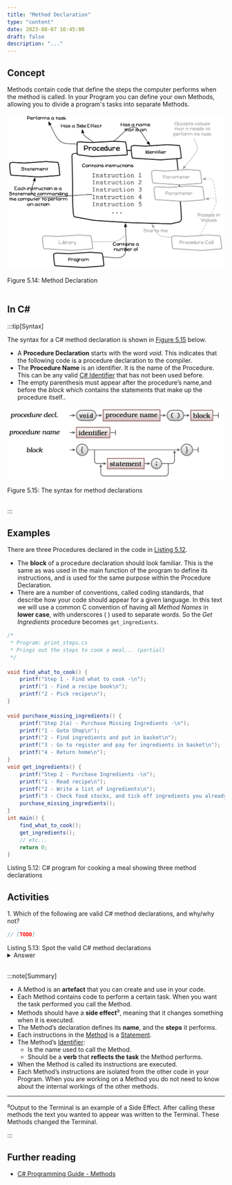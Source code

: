 ```yaml
---
title: "Method Declaration"
type: "content"
date: 2023-08-07 16:45:00
draft: false
description: "..."
---
```


## Concept

Methods contain code that define the steps the computer performs when the method is called. In your Program you can define your own Methods, allowing you to divide a program's tasks into separate Methods.


<a id="FigureMethodDeclaration"></a>

![Figure 5.14 Method Declaration](./images/program-creation/MethodDeclaration.png "Method Declaration")
<div class="caption"><span class="caption-figure-nbr">Figure 5.14: </span>Method Declaration</div><br/>

## In C#


:::tip[Syntax]

The syntax for a C# method declaration is shown in [Figure 5.15](#MethodDeclarationSyntax) below.

- A **Procedure Declaration** starts with the word *void*. This indicates that the following code is a procedure declaration to the compiler.
- The **Procedure Name** is an identifier. It is the name of the Procedure. This can be any valid [C# Identifier](../07-identifier) that has not been used before.
- The empty parenthesis must appear after the procedure’s name,and before the *block* <span class="review"> which contains the statements that make up the procedure itself.</span>.

<a id="MethodDeclarationSyntax"></a>

![Figure 5.15 The syntax of comments.](./images/program-creation/MethodDeclarationSyntax.png "The syntax for method declarations")
<div class="caption"><span class="caption-figure-nbr">Figure 5.15: </span>The syntax for method declarations</div><br/>

:::


## Examples

There are three Procedures declared in the code in [Listing 5.12](#ListingMethodDeclaration).

- The **block** of a procedure declaration should look familiar. This is the same as was used in the main function of the program to define its instructions, and is used for the same purpose within the Procedure Declaration.
- There are a number of conventions, called coding standards, that describe how your code should appear for a given language. In this text we will use a common C convention of having all *Method Names* in **lower case**, with underscores ( ) used to separate words. So the *Get Ingredients* procedure becomes `get_ingredients`.


<a id="ListingMethodDeclaration"></a>
```csharp
/*
 * Program: print_steps.cs
 * Prings out the steps to cook a meal... (partial)
 */

void find_what_to_cook() {
    printf("Step 1 - Find what to cook -\n");
    printf("1 - Find a recipe book\n");
    printf("2 - Pick recipe\n");
} 

void purchase_missing_ingredients() {
    printf("Step 2(a) - Purchase Missing Ingredients -\n");
    printf("1 - Goto Shop\n");
    printf("2 - Find ingredients and put in basket\n");
    printf("3 - Go to register and pay for ingredients in basket\n");
    printf("4 - Return home\n");
}
void get_ingredients() {
    printf("Step 2 - Purchase Ingredients -\n");
    printf("1 - Read recipe\n");
    printf("2 - Write a list of ingredients\n");
    printf("3 - Check food stocks, and tick off ingredients you already have\n");
    purchase_missing_ingredients();
}
int main() {
    find_what_to_cook();
    get_ingredients();
    // etc...
    return 0;
}

```
<div class="caption"><span class="caption-figure-nbr">Listing 5.12: </span>C# program for cooking a meal showing three method declarations</div>

## Activities

<span class="review">
1. Which of the following are valid C# method declarations, and why/why not?

```csharp
// [TODO]
```
<div class="caption"><span class="caption-figure-nbr">Listing 5.13: </span>Spot the valid C# method declarations</div>
<details class="review">
  <summary role="button">Answer</summary>
  <ul>
    <li><strong>Line 1: </strong> [TODO]</li>
  </ul>
</details>
</span>
<br>

:::note[Summary]

- A Method is an **artefact** that you can create and use in your code.
- Each Method contains code to perform a certain task. When you want the task
performed you call the Method.
- Methods should have a **side effect**<sup>a</sup>, meaning that it changes something when it
is executed.
- The Method’s declaration defines its **name**, and the **steps** it performs.
- Each instructions in the [Method](#method) is a [Statement](#statement).
- The Method’s [Identifier](#identifier):
  - Is the name used to call the Method.
  - Should be a **verb** that **reflects the task** the Method performs.
- When the Method is called its instructions are executed.
- Each Method’s instructions are isolated from the other code in your Program.
When you are working on a Method you do not need to know about the internal workings of the other methods.
<hr/>
<div id="FootnoteSideEffect" class="footnote"><sup>a</sup>Output to the Terminal is an example of a Side Effect. After calling these methods the text you wanted to appear was written to the Terminal. These Methods changed the Terminal.</div>

:::

## Further reading

- [C# Programming Guide - Methods](https://learn.microsoft.com/en-us/dotnet/csharp/programming-guide/classes-and-structs/methods)